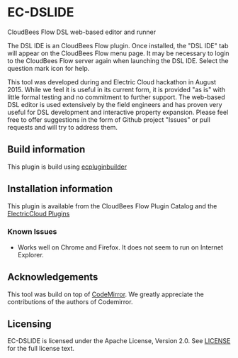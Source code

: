 # EC-DSLIDE

CloudBees Flow DSL web-based editor and runner

The DSL IDE is an CloudBees Flow plugin.  Once installed, the "DSL IDE" tab will appear on the CloudBees Flow menu page.  It may be necessary to login to the CloudBees Flow server again when launching the DSL IDE.  Select the question mark icon for help.

This tool was developed during and Electric Cloud hackathon in August 2015.  While we feel it is useful in its current form, it is provided "as is" with little formal testing and no commitment to further support.  The web-based DSL editor is used extensively by the field engineers and has proven very useful for DSL development and interactive property expansion. Please feel free to offer suggestions in the form of Github project "Issues" or pull requests and will try to address them.

## Build information
This plugin is build using [ecpluginbuilder](https://github.com/electric-cloud/ecpluginbuilder)

## Installation information
This plugin is available from the CloudBees Flow Plugin Catalog and the [ElectricCloud Plugins](https://electric-cloud.com/plugins/directory/)

### Known Issues
* Works well on Chrome and Firefox.  It does not seem to run on Internet Explorer.

## Acknowledgements
This tool was build on top of [CodeMirror](https://codemirror.net/).  We greatly appreciate the contributions of the authors of Codemirror.

## Licensing ##
EC-DSLIDE is licensed under the Apache License, Version 2.0. See [LICENSE](LICENSE) for the full license text.
